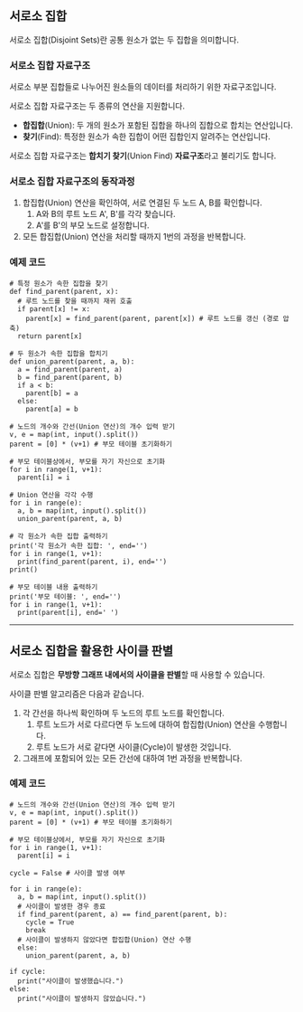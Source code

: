 ## 서로소 집합
서로소 집합(Disjoint Sets)란 공통 원소가 없는 두 집합을 의미합니다.

### 서로소 집합 자료구조
서로소 부분 집합들로 나누어진 원소들의 데이터를 처리하기 위한 자료구조입니다.

서로소 집합 자료구조는 두 종류의 연산을 지원합니다.
- **합집합**(Union): 두 개의 원소가 포함된 집합을 하나의 집합으로 합치는 연산입니다.
- **찾기**(Find): 특정한 원소가 속한 집합이 어떤 집합인지 알려주는 연산입니다.

서로소 집합 자료구조는 **합치기 찾기**(Union Find) **자료구조**라고 불리기도 합니다.

### 서로소 집합 자료구조의 동작과정
1. 합집합(Union) 연산을 확인하여, 서로 연결된 두 노드 A, B를 확인합니다.
    1. A와 B의 루트 노드 A', B'를 각각 찾습니다.
    1. A'를 B'의 부모 노드로 설정합니다.
1. 모든 합집합(Union) 연산을 처리할 때까지 1번의 과정을 반복합니다.

### 예제 코드
```
# 특정 원소가 속한 집합을 찾기
def find_parent(parent, x):
  # 루트 노드를 찾을 때까지 재귀 호출
  if parent[x] != x:
    parent[x] = find_parent(parent, parent[x]) # 루트 노드를 갱신 (경로 압축)
  return parent[x]
  
# 두 원소가 속한 집합을 합치기
def union_parent(parent, a, b):
  a = find_parent(parent, a)
  b = find_parent(parent, b)
  if a < b:
    parent[b] = a
  else:
    parent[a] = b
    
# 노드의 개수와 간선(Union 연산)의 개수 입력 받기
v, e = map(int, input().split())
parent = [0] * (v+1) # 부모 테이블 초기화하기

# 부모 테이블상에서, 부모를 자기 자신으로 초기화
for i in range(1, v+1):
  parent[i] = i

# Union 연산을 각각 수행
for i in range(e):
  a, b = map(int, input().split())
  union_parent(parent, a, b)
  
# 각 원소가 속한 집합 출력하기
print('각 원소가 속한 집합: ', end='')
for i in range(1, v+1):
  print(find_parent(parent, i), end='')
print()

# 부모 테이블 내용 출력하기
print('부모 테이블: ', end='')
for i in range(1, v+1):
  print(parent[i], end=' ')
```

<hr>

## 서로소 집합을 활용한 사이클 판별
서로소 집합은 **무방향 그래프 내에서의 사이클을 판별**할 때 사용할 수 있습니다.

사이클 판별 알고리즘은 다음과 같습니다.
1. 각 간선을 하나씩 확인하며 두 노드의 루트 노드를 확인합니다.
    1. 루트 노드가 서로 다르다면 두 노드에 대하여 합집합(Union) 연산을 수행합니다.
    1. 루트 노드가 서로 같다면 사이클(Cycle)이 발생한 것입니다.
1. 그래프에 포함되어 있는 모든 간선에 대하여 1번 과정을 반복합니다.

### 예제 코드
```
# 노드의 개수와 간선(Union 연산)의 개수 입력 받기
v, e = map(int, input().split())
parent = [0] * (v+1) # 부모 테이블 초기화하기

# 부모 테이블상에서, 부모를 자기 자신으로 초기화
for i in range(1, v+1):
  parent[i] = i
  
cycle = False # 사이클 발생 여부

for i in range(e):
  a, b = map(int, input().split())
  # 사이클이 발생한 경우 종료
  if find_parent(parent, a) == find_parent(parent, b):
    cycle = True
    break
  # 사이클이 발생하지 않았다면 합집합(Union) 연산 수행
  else:
    union_parent(parent, a, b)

if cycle:
  print("사이클이 발생했습니다.")
else:
  print("사이클이 발생하지 않았습니다.")
```
